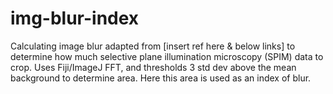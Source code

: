 # img-blur-index

Calculating image blur adapted from [insert ref here & below links] to determine how much selective plane illumination microscopy (SPIM) data to crop.  Uses Fiji/ImageJ FFT, and thresholds 3 std dev above the mean background to determine area.  Here this area is used as an index of blur.